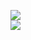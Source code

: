 [![](https://img.shields.io/badge/Made%20With-Github%20Spray-lightgrey.svg?style=for-the-badge&logo=github)](https://github.com/Annihil/github-spray#17957)  
[![](https://i.imgur.com/2DrTn0Z.gif)](https://github.com/Annihil/github-spray)